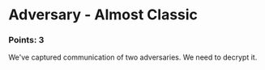 # Adversary - Almost Classic

### Points: 3

We've captured communication of two adversaries. We need to decrypt it.

